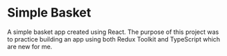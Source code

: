 # Simple Basket

A simple basket app created using React. The purpose of this project was to practice building an app using both Redux Toolkit and TypeScript which are new for me.
